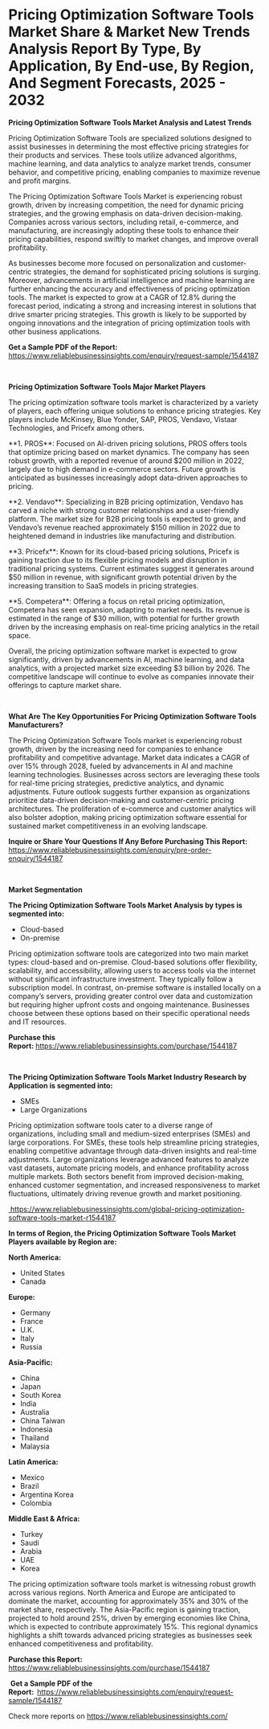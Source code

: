 <p><h1>Pricing Optimization Software Tools Market Share & Market New Trends Analysis Report By Type, By Application, By End-use, By Region, And Segment Forecasts, 2025 - 2032</h1></p><p><strong>Pricing Optimization Software Tools Market Analysis and Latest Trends</strong></p>
<p><p>Pricing Optimization Software Tools are specialized solutions designed to assist businesses in determining the most effective pricing strategies for their products and services. These tools utilize advanced algorithms, machine learning, and data analytics to analyze market trends, consumer behavior, and competitive pricing, enabling companies to maximize revenue and profit margins.</p><p>The Pricing Optimization Software Tools Market is experiencing robust growth, driven by increasing competition, the need for dynamic pricing strategies, and the growing emphasis on data-driven decision-making. Companies across various sectors, including retail, e-commerce, and manufacturing, are increasingly adopting these tools to enhance their pricing capabilities, respond swiftly to market changes, and improve overall profitability. </p><p>As businesses become more focused on personalization and customer-centric strategies, the demand for sophisticated pricing solutions is surging. Moreover, advancements in artificial intelligence and machine learning are further enhancing the accuracy and effectiveness of pricing optimization tools. The market is expected to grow at a CAGR of 12.8% during the forecast period, indicating a strong and increasing interest in solutions that drive smarter pricing strategies. This growth is likely to be supported by ongoing innovations and the integration of pricing optimization tools with other business applications.</p></p>
<p><strong>Get a Sample PDF of the Report:&nbsp;</strong> <a href="https://www.reliablebusinessinsights.com/enquiry/request-sample/1544187?utm_campaign=100&utm_medium=2&utm_source=Github&utm_content=ia&utm_term=11032025&utm_id=pricing-optimization-software-tools">https://www.reliablebusinessinsights.com/enquiry/request-sample/1544187</a></p>
<p>&nbsp;</p>
<p><strong>Pricing Optimization Software Tools Major Market Players</strong></p>
<p><p>The pricing optimization software tools market is characterized by a variety of players, each offering unique solutions to enhance pricing strategies. Key players include McKinsey, Blue Yonder, SAP, PROS, Vendavo, Vistaar Technologies, and Pricefx among others.</p><p>**1. PROS**: Focused on AI-driven pricing solutions, PROS offers tools that optimize pricing based on market dynamics. The company has seen robust growth, with a reported revenue of around $200 million in 2022, largely due to high demand in e-commerce sectors. Future growth is anticipated as businesses increasingly adopt data-driven approaches to pricing.</p><p>**2. Vendavo**: Specializing in B2B pricing optimization, Vendavo has carved a niche with strong customer relationships and a user-friendly platform. The market size for B2B pricing tools is expected to grow, and Vendavo’s revenue reached approximately $150 million in 2022 due to heightened demand in industries like manufacturing and distribution.</p><p>**3. Pricefx**: Known for its cloud-based pricing solutions, Pricefx is gaining traction due to its flexible pricing models and disruption in traditional pricing systems. Current estimates suggest it generates around $50 million in revenue, with significant growth potential driven by the increasing transition to SaaS models in pricing strategies.</p><p>**5. Competera**: Offering a focus on retail pricing optimization, Competera has seen expansion, adapting to market needs. Its revenue is estimated in the range of $30 million, with potential for further growth driven by the increasing emphasis on real-time pricing analytics in the retail space.</p><p>Overall, the pricing optimization software market is expected to grow significantly, driven by advancements in AI, machine learning, and data analytics, with a projected market size exceeding $3 billion by 2026. The competitive landscape will continue to evolve as companies innovate their offerings to capture market share.</p></p>
<p>&nbsp;</p>
<p><strong>What Are The Key Opportunities For Pricing Optimization Software Tools Manufacturers?</strong></p>
<p><p>The Pricing Optimization Software Tools market is experiencing robust growth, driven by the increasing need for companies to enhance profitability and competitive advantage. Market data indicates a CAGR of over 15% through 2028, fueled by advancements in AI and machine learning technologies. Businesses across sectors are leveraging these tools for real-time pricing strategies, predictive analytics, and dynamic adjustments. Future outlook suggests further expansion as organizations prioritize data-driven decision-making and customer-centric pricing architectures. The proliferation of e-commerce and customer analytics will also bolster adoption, making pricing optimization software essential for sustained market competitiveness in an evolving landscape.</p></p>
<p><strong>Inquire or Share Your Questions If Any Before Purchasing This Report:</strong> <a href="https://www.reliablebusinessinsights.com/enquiry/pre-order-enquiry/1544187?utm_campaign=100&utm_medium=2&utm_source=Github&utm_content=ia&utm_term=11032025&utm_id=pricing-optimization-software-tools">https://www.reliablebusinessinsights.com/enquiry/pre-order-enquiry/1544187</a></p>
<p>&nbsp;</p>
<p><strong>Market Segmentation</strong></p>
<p><strong>The Pricing Optimization Software Tools Market Analysis by types is segmented into:</strong></p>
<p><ul><li>Cloud-based</li><li>On-premise</li></ul></p>
<p><p>Pricing optimization software tools are categorized into two main market types: cloud-based and on-premise. Cloud-based solutions offer flexibility, scalability, and accessibility, allowing users to access tools via the internet without significant infrastructure investment. They typically follow a subscription model. In contrast, on-premise software is installed locally on a company’s servers, providing greater control over data and customization but requiring higher upfront costs and ongoing maintenance. Businesses choose between these options based on their specific operational needs and IT resources.</p></p>
<p><strong>Purchase this Report:&nbsp;</strong><a href="https://www.reliablebusinessinsights.com/purchase/1544187?utm_campaign=100&utm_medium=2&utm_source=Github&utm_content=ia&utm_term=11032025&utm_id=pricing-optimization-software-tools">https://www.reliablebusinessinsights.com/purchase/1544187</a></p>
<p>&nbsp;</p>
<p><strong>The Pricing Optimization Software Tools Market Industry Research by Application is segmented into:</strong></p>
<p><ul><li>SMEs</li><li>Large Organizations</li></ul></p>
<p><p>Pricing optimization software tools cater to a diverse range of organizations, including small and medium-sized enterprises (SMEs) and large corporations. For SMEs, these tools help streamline pricing strategies, enabling competitive advantage through data-driven insights and real-time adjustments. Large organizations leverage advanced features to analyze vast datasets, automate pricing models, and enhance profitability across multiple markets. Both sectors benefit from improved decision-making, enhanced customer segmentation, and increased responsiveness to market fluctuations, ultimately driving revenue growth and market positioning.</p></p>
<p><a href="https://www.reliablebusinessinsights.com/global-pricing-optimization-software-tools-market-r1544187?utm_campaign=100&utm_medium=2&utm_source=Github&utm_content=ia&utm_term=11032025&utm_id=pricing-optimization-software-tools">&nbsp;https://www.reliablebusinessinsights.com/global-pricing-optimization-software-tools-market-r1544187</a></p>
<p><strong>In terms of Region, the Pricing Optimization Software Tools Market Players available by Region are:</strong></p>
<p>
    <p> <strong> North America: </strong>
        <ul>
            <li>United States</li>
            <li>Canada</li>
        </ul>
        </p> 
    <p> <strong> Europe: </strong>
        <ul>
            <li>Germany</li>
            <li>France</li>
            <li>U.K.</li>
            <li>Italy</li>
            <li>Russia</li>
        </ul>
        </p> 
    <p> <strong> Asia-Pacific: </strong>
        <ul>
            <li>China</li>
            <li>Japan</li>
            <li>South Korea</li>
            <li>India</li>
            <li>Australia</li>
            <li>China Taiwan</li>
            <li>Indonesia</li>
            <li>Thailand</li>
            <li>Malaysia</li>
        </ul>
        </p> 
    <p> <strong> Latin America: </strong>
        <ul>
            <li>Mexico</li>
            <li>Brazil</li>
            <li>Argentina Korea</li>
            <li>Colombia</li>
        </ul>
        </p> 
    <p> <strong> Middle East & Africa: </strong>
        <ul>
            <li>Turkey</li>
            <li>Saudi</li>
            <li>Arabia</li>
            <li>UAE</li>
            <li>Korea</li>
        </ul>
    </p>
    </p>
<p><p>The pricing optimization software tools market is witnessing robust growth across various regions. North America and Europe are anticipated to dominate the market, accounting for approximately 35% and 30% of the market share, respectively. The Asia-Pacific region is gaining traction, projected to hold around 25%, driven by emerging economies like China, which is expected to contribute approximately 15%. This regional dynamics highlights a shift towards advanced pricing strategies as businesses seek enhanced competitiveness and profitability.</p></p>
<p><strong>Purchase this Report: </strong><a href="https://www.reliablebusinessinsights.com/purchase/1544187?utm_campaign=100&utm_medium=2&utm_source=Github&utm_content=ia&utm_term=11032025&utm_id=pricing-optimization-software-tools">https://www.reliablebusinessinsights.com/purchase/1544187</a></p>
<p>&nbsp;<strong>Get a Sample PDF of the Report:&nbsp;&nbsp;</strong><a href="https://www.reliablebusinessinsights.com/enquiry/request-sample/1544187?utm_campaign=100&utm_medium=2&utm_source=Github&utm_content=ia&utm_term=11032025&utm_id=pricing-optimization-software-tools">https://www.reliablebusinessinsights.com/enquiry/request-sample/1544187</a></p>
<p><strong></strong></p>
<p>Check more reports on <a href="https://www.reliablebusinessinsights.com/?utm_campaign=100&utm_medium=2&utm_source=Github&utm_content=ia&utm_term=11032025&utm_id=pricing-optimization-software-tools">https://www.reliablebusinessinsights.com/</a></p>